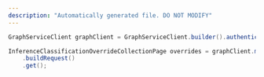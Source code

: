 ```yaml
---
description: "Automatically generated file. DO NOT MODIFY"
---
```

<!-- markdownlint-disable MD041 -->

```java
GraphServiceClient graphClient = GraphServiceClient.builder().authenticationProvider( authProvider ).buildClient();

InferenceClassificationOverrideCollectionPage overrides = graphClient.me().inferenceClassification().overrides()
    .buildRequest()
    .get();
```
